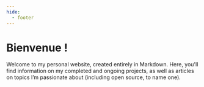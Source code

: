 ```yaml
---
hide:
  - footer
---
```

# Bienvenue !
Welcome to my personal website, created entirely in Markdown. Here, you'll find information on my completed and ongoing projects, as well as articles on topics I’m passionate about (including open source, to name one).